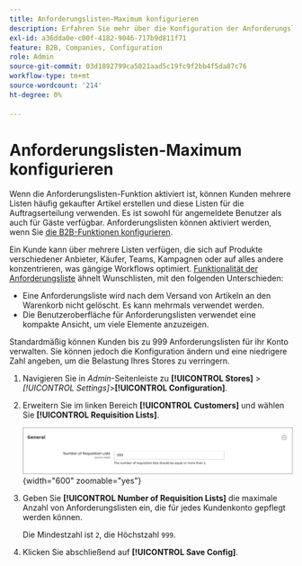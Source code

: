 ```yaml
---
title: Anforderungslisten-Maximum konfigurieren
description: Erfahren Sie mehr über die Konfiguration der Anforderungsliste, die die maximale Anzahl steuert, die für jedes Kundenkonto gepflegt werden kann.
exl-id: a36dda0e-c00f-4182-9046-717b9d811f71
feature: B2B, Companies, Configuration
role: Admin
source-git-commit: 03d1892799ca5021aad5c19fc9f2bb4f5da87c76
workflow-type: tm+mt
source-wordcount: '214'
ht-degree: 0%

---
```


# Anforderungslisten-Maximum konfigurieren

Wenn die Anforderungslisten-Funktion aktiviert ist, können Kunden mehrere Listen häufig gekaufter Artikel erstellen und diese Listen für die Auftragserteilung verwenden. Es ist sowohl für angemeldete Benutzer als auch für Gäste verfügbar. Anforderungslisten können aktiviert werden, wenn Sie [die B2B-Funktionen konfigurieren](enable-basic-features.md).

Ein Kunde kann über mehrere Listen verfügen, die sich auf Produkte verschiedener Anbieter, Käufer, Teams, Kampagnen oder auf alles andere konzentrieren, was gängige Workflows optimiert. [Funktionalität der Anforderungsliste](requisition-lists.md) ähnelt Wunschlisten, mit den folgenden Unterschieden:

- Eine Anforderungsliste wird nach dem Versand von Artikeln an den Warenkorb nicht gelöscht. Es kann mehrmals verwendet werden.
- Die Benutzeroberfläche für Anforderungslisten verwendet eine kompakte Ansicht, um viele Elemente anzuzeigen.

Standardmäßig können Kunden bis zu 999 Anforderungslisten für ihr Konto verwalten. Sie können jedoch die Konfiguration ändern und eine niedrigere Zahl angeben, um die Belastung Ihres Stores zu verringern.

1. Navigieren Sie in _Admin_-Seitenleiste zu **[!UICONTROL Stores]** > _[!UICONTROL Settings]_>**[!UICONTROL Configuration]**.

1. Erweitern Sie im linken Bereich **[!UICONTROL Customers]** und wählen Sie **[!UICONTROL Requisition Lists]**.

   ![Anforderungslisten - Allgemeine Einstellung](./assets/requisition-lists-general.png){width="600" zoomable="yes"}

1. Geben Sie **[!UICONTROL Number of Requisition Lists]** die maximale Anzahl von Anforderungslisten ein, die für jedes Kundenkonto gepflegt werden können.

   Die Mindestzahl ist `2`, die Höchstzahl `999`.

1. Klicken Sie abschließend auf **[!UICONTROL Save Config]**.
